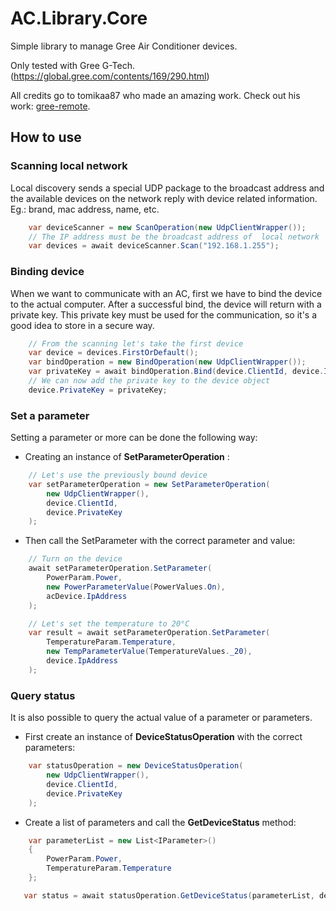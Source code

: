 # AC.Library.Core
Simple library to manage Gree Air Conditioner devices.

Only tested with Gree G-Tech.(https://global.gree.com/contents/169/290.html)

All credits go to tomikaa87 who made an amazing work. Check out his work: [gree-remote](https://github.com/tomikaa87/gree-remote).

## How to use
### Scanning local network

Local discovery sends a special UDP package to the broadcast address and the available devices on the network reply with device related information.
Eg.: brand, mac address, name, etc.

```CS
    var deviceScanner = new ScanOperation(new UdpClientWrapper());
    // The IP address must be the broadcast address of  local network
    var devices = await deviceScanner.Scan("192.168.1.255");
```

### Binding device

When we want to communicate with an AC, first we have to bind the device to the actual computer.
After a successful bind, the device will return with a private key. This private key must be used for the communication, so it's a good idea to store in a secure way.

```cs
    // From the scanning let's take the first device
    var device = devices.FirstOrDefault();
    var bindOperation = new BindOperation(new UdpClientWrapper());
    var privateKey = await bindOperation.Bind(device.ClientId, device.IpAddress);
    // We can now add the private key to the device object
    device.PrivateKey = privateKey;
```

### Set a parameter

Setting a parameter or more can be done the following way:

- Creating an instance of **SetParameterOperation** :

```cs
    // Let's use the previously bound device
    var setParameterOperation = new SetParameterOperation(
        new UdpClientWrapper(),
        device.ClientId,
        device.PrivateKey
    );
```

- Then call the SetParameter with the correct parameter and value:

```cs
    // Turn on the device
    await setParameterOperation.SetParameter(
        PowerParam.Power,
        new PowerParameterValue(PowerValues.On),
        acDevice.IpAddress
    );

    // Let's set the temperature to 20°C
    var result = await setParameterOperation.SetParameter(
        TemperatureParam.Temperature,
        new TempParameterValue(TemperatureValues._20),
        device.IpAddress
    );
```

### Query status

It is also possible to query the actual value of a parameter or parameters.

- First create an instance of **DeviceStatusOperation** with the correct parameters:

```cs
    var statusOperation = new DeviceStatusOperation(
        new UdpClientWrapper(),
        device.ClientId,
        device.PrivateKey
    );
```

- Create a list of parameters and call the **GetDeviceStatus** method:

```cs
    var parameterList = new List<IParameter>()
    {
        PowerParam.Power,
        TemperatureParam.Temperature
    };

   var status = await statusOperation.GetDeviceStatus(parameterList, device.IpAddress);

```
